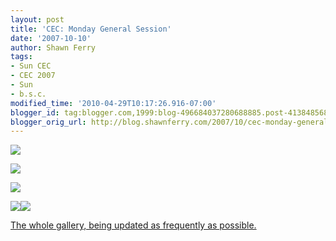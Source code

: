 ```yaml
---
layout: post
title: 'CEC: Monday General Session'
date: '2007-10-10'
author: Shawn Ferry
tags:
- Sun CEC
- CEC 2007
- Sun
- b.s.c.
modified_time: '2010-04-29T10:17:26.916-07:00'
blogger_id: tag:blogger.com,1999:blog-496684037280688885.post-4138485685689754055
blogger_orig_url: http://blog.shawnferry.com/2007/10/cec-monday-general-session.html
---
```


![](http://lalartu.smugmug.com/photos/205746796-S.jpg)

![](http://lalartu.smugmug.com/photos/205636348-S.jpg)  

![](http://lalartu.smugmug.com/photos/205638724-S.jpg)  

![](http://lalartu.smugmug.com/photos/205637186-S.jpg)![](http://lalartu.smugmug.com/photos/205638817-S.jpg)  

[The whole gallery, being updated as frequently as
possible.](http://lalartu.smugmug.com/gallery/3612295#P-3-15 "Sun CEC 2007
Gallery" )

